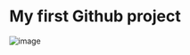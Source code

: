 # My first Github project
![image](https://github.com/TonyCui623/Tony-Tylor-Project-Repo/assets/25069894/a0c79821-b03b-4308-ae97-2facf6b4ce41)
